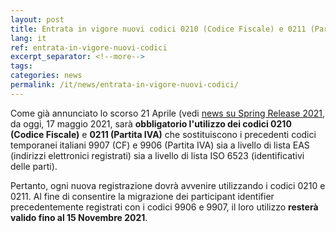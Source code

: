 ```yaml
---
layout: post
title: Entrata in vigore nuovi codici 0210 (Codice Fiscale) e 0211 (Partita IVA) 
lang: it
ref: entrata-in-vigore-nuovi-codici
excerpt_separator: <!--more-->
tags:
categories: news
permalink: /it/news/entrata-in-vigore-nuovi-codici/
---
```


Come già annunciato lo scorso 21 Aprile (vedi [news su Spring Release
2021](https://peppol.agid.gov.it/it/news/spring-release-2021/), da oggi, 17
maggio 2021, sarà **obbligatorio l'utilizzo dei codici 0210 (Codice Fiscale)**
e **0211 (Partita IVA)** che sostituiscono i precedenti codici temporanei
italiani 9907 (CF) e 9906 (Partita IVA) sia a livello di lista EAS (indirizzi
elettronici registrati) sia a livello di lista ISO 6523 (identificativi delle
parti).<!--more-->

Pertanto, ogni nuova registrazione dovrà avvenire utilizzando i codici 0210 e 0211.
Al fine di consentire la migrazione dei participant identifier
precedentemente registrati con i codici 9906 e 9907, il loro utilizzo **resterà
valido fino al 15 Novembre 2021**.
